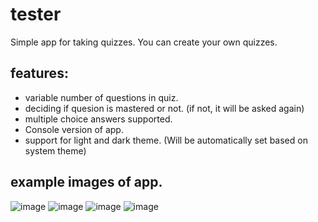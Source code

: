 # tester

Simple app for taking quizzes. You can create your own quizzes. 

## features:
- variable number of questions in quiz.
- deciding if quesion is mastered or not. (if not, it will be asked again)
- multiple choice answers supported.
- Console version of app. 
- support for light and dark theme. (Will be automatically set based on system theme)
## example images of app. 
![image](https://user-images.githubusercontent.com/77834536/215347079-8acd6ec9-aca5-4d38-9a88-ef96504f41b9.png)
![image](https://user-images.githubusercontent.com/77834536/215347136-4d7f408b-ea34-4603-9666-159ff390f6c5.png)
![image](https://user-images.githubusercontent.com/77834536/215347174-25175700-591c-4c19-ad55-7cf6ada83737.png)
![image](https://user-images.githubusercontent.com/77834536/215347312-5f143731-eaf4-46ba-83b8-e22712bc81e1.png)
